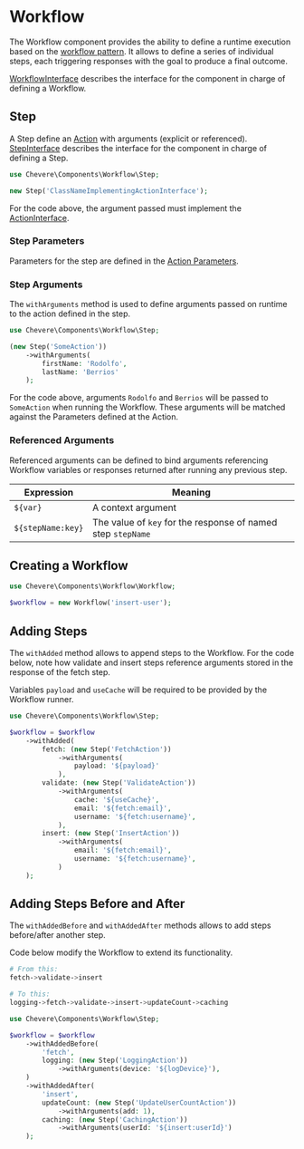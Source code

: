 # Workflow

The Workflow component provides the ability to define a runtime execution based on the [workflow pattern](https://en.wikipedia.org/wiki/Workflow_pattern). It allows to define a series of individual steps, each triggering responses with the goal to produce a final outcome.

[WorkflowInterface](../reference/Chevere/Interfaces/Workflow/WorkflowInterface.md) describes the interface for the component in charge of defining a Workflow.

## Step

A Step define an [Action](Action.md) with arguments (explicit or referenced). [StepInterface](../reference/Chevere/Interfaces/Workflow/StepInterface.md) describes the interface for the component in charge of defining a Step.

```php
use Chevere\Components\Workflow\Step;

new Step('ClassNameImplementingActionInterface');
```

For the code above, the argument passed must implement the [ActionInterface](../reference/Chevere/Interfaces/Action/ActionInterface.md).

### Step Parameters

Parameters for the step are defined in the [Action Parameters](Action.md#parameters).

### Step Arguments

The `withArguments` method is used to define arguments passed on runtime to the action defined in the step.

```php
use Chevere\Components\Workflow\Step;

(new Step('SomeAction'))
    ->withArguments(
        firstName: 'Rodolfo',
        lastName: 'Berrios'
    );
```

For the code above, arguments `Rodolfo` and `Berrios` will be passed to `SomeAction` when running the Workflow. These arguments will be matched against the Parameters defined at the Action.

### Referenced Arguments

Referenced arguments can be defined to bind arguments referencing Workflow variables or responses returned after running any previous step.

| Expression        | Meaning                                                      |
| ----------------- | ------------------------------------------------------------ |
| `${var}`          | A context argument                                           |
| `${stepName:key}` | The value of `key` for the response of named step `stepName` |

## Creating a Workflow

```php
use Chevere\Components\Workflow\Workflow;

$workflow = new Workflow('insert-user');
```

## Adding Steps

The `withAdded` method allows to append steps to the Workflow. For the code below, note how validate and insert steps reference arguments stored in the response of the fetch step.

Variables `payload` and `useCache` will be required to be provided by the Workflow runner.

```php
use Chevere\Components\Workflow\Step;

$workflow = $workflow
    ->withAdded(
        fetch: (new Step('FetchAction'))
            ->withArguments(
                payload: '${payload}'
            ),
        validate: (new Step('ValidateAction'))
            ->withArguments(
                cache: '${useCache}',
                email: '${fetch:email}',
                username: '${fetch:username}',
            ),
        insert: (new Step('InsertAction'))
            ->withArguments(
                email: '${fetch:email}',
                username: '${fetch:username}',
            )
    );
```

## Adding Steps Before and After

The `withAddedBefore` and `withAddedAfter` methods allows to add steps before/after another step.

Code below modify the Workflow to extend its functionality.

```sh
# From this:
fetch->validate->insert

# To this:
logging->fetch->validate->insert->updateCount->caching
```

```php
use Chevere\Components\Workflow\Step;

$workflow = $workflow
    ->withAddedBefore(
        'fetch',
        logging: (new Step('LoggingAction'))
            ->withArguments(device: '${logDevice}'),
    )
    ->withAddedAfter(
        'insert',
        updateCount: (new Step('UpdateUserCountAction'))
            ->withArguments(add: 1),
        caching: (new Step('CachingAction'))
            ->withArguments(userId: '${insert:userId}')
    );
```
